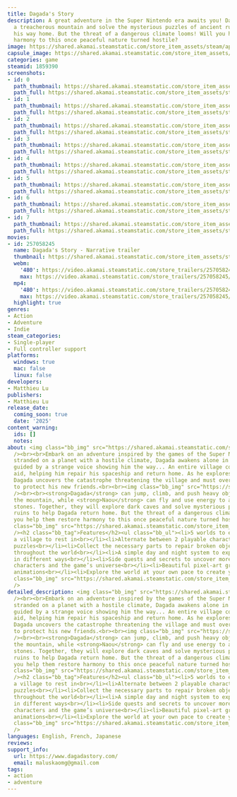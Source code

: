 ```yaml
---
title: Dagada's Story
description: A great adventure in the Super Nintendo era awaits you! Dagada will explore
  a treacherous mountain and solve the mysterious puzzles of ancient ruins to find
  his way home. But the threat of a dangerous climate looms! Will you help him restore
  harmony to this once peaceful nature turned hostile?
image: https://shared.akamai.steamstatic.com/store_item_assets/steam/apps/1859390/header.jpg?t=1727239662
capsule_image: https://shared.akamai.steamstatic.com/store_item_assets/steam/apps/1859390/5d1ceec5c6479f7dc8714be4a0fc232e2629768a/capsule_231x87.jpg?t=1727239662
categories: game
steamid: 1859390
screenshots:
- id: 0
  path_thumbnail: https://shared.akamai.steamstatic.com/store_item_assets/steam/apps/1859390/ss_f7048aabf5fe9c69853db120415f1cccee560ed9.600x338.jpg?t=1727239662
  path_full: https://shared.akamai.steamstatic.com/store_item_assets/steam/apps/1859390/ss_f7048aabf5fe9c69853db120415f1cccee560ed9.1920x1080.jpg?t=1727239662
- id: 1
  path_thumbnail: https://shared.akamai.steamstatic.com/store_item_assets/steam/apps/1859390/ss_d7165fa5c0250e1e3fcf2815bd110e3c0d815bc0.600x338.jpg?t=1727239662
  path_full: https://shared.akamai.steamstatic.com/store_item_assets/steam/apps/1859390/ss_d7165fa5c0250e1e3fcf2815bd110e3c0d815bc0.1920x1080.jpg?t=1727239662
- id: 2
  path_thumbnail: https://shared.akamai.steamstatic.com/store_item_assets/steam/apps/1859390/ss_31e6c9f2fafaf18f6ed4ac4a73abbc848bd078fa.600x338.jpg?t=1727239662
  path_full: https://shared.akamai.steamstatic.com/store_item_assets/steam/apps/1859390/ss_31e6c9f2fafaf18f6ed4ac4a73abbc848bd078fa.1920x1080.jpg?t=1727239662
- id: 3
  path_thumbnail: https://shared.akamai.steamstatic.com/store_item_assets/steam/apps/1859390/ss_3f688edfc339726673abad2ee0934d765198863e.600x338.jpg?t=1727239662
  path_full: https://shared.akamai.steamstatic.com/store_item_assets/steam/apps/1859390/ss_3f688edfc339726673abad2ee0934d765198863e.1920x1080.jpg?t=1727239662
- id: 4
  path_thumbnail: https://shared.akamai.steamstatic.com/store_item_assets/steam/apps/1859390/ss_0fb3b9c416ce522a5135905a0755599b94d46481.600x338.jpg?t=1727239662
  path_full: https://shared.akamai.steamstatic.com/store_item_assets/steam/apps/1859390/ss_0fb3b9c416ce522a5135905a0755599b94d46481.1920x1080.jpg?t=1727239662
- id: 5
  path_thumbnail: https://shared.akamai.steamstatic.com/store_item_assets/steam/apps/1859390/ss_59054ca382b0b269b756dbc72689348a79f0ab77.600x338.jpg?t=1727239662
  path_full: https://shared.akamai.steamstatic.com/store_item_assets/steam/apps/1859390/ss_59054ca382b0b269b756dbc72689348a79f0ab77.1920x1080.jpg?t=1727239662
- id: 6
  path_thumbnail: https://shared.akamai.steamstatic.com/store_item_assets/steam/apps/1859390/ss_94e71dc06866488e595ab0265b6ec4b7a3822702.600x338.jpg?t=1727239662
  path_full: https://shared.akamai.steamstatic.com/store_item_assets/steam/apps/1859390/ss_94e71dc06866488e595ab0265b6ec4b7a3822702.1920x1080.jpg?t=1727239662
- id: 7
  path_thumbnail: https://shared.akamai.steamstatic.com/store_item_assets/steam/apps/1859390/ss_0185f89deab70ba57c730b84b4ec2756b3afc25b.600x338.jpg?t=1727239662
  path_full: https://shared.akamai.steamstatic.com/store_item_assets/steam/apps/1859390/ss_0185f89deab70ba57c730b84b4ec2756b3afc25b.1920x1080.jpg?t=1727239662
movies:
- id: 257058245
  name: Dagada's Story - Narrative trailer
  thumbnail: https://shared.akamai.steamstatic.com/store_item_assets/steam/apps/257058245/movie.293x165.jpg?t=1727239481
  webm:
    '480': https://video.akamai.steamstatic.com/store_trailers/257058245/movie480_vp9.webm?t=1727239481
    max: https://video.akamai.steamstatic.com/store_trailers/257058245/movie_max_vp9.webm?t=1727239481
  mp4:
    '480': https://video.akamai.steamstatic.com/store_trailers/257058245/movie480.mp4?t=1727239481
    max: https://video.akamai.steamstatic.com/store_trailers/257058245/movie_max.mp4?t=1727239481
  highlight: true
genres:
- Action
- Adventure
- Indie
steam_categories:
- Single-player
- Full controller support
platforms:
  windows: true
  mac: false
  linux: false
developers:
- Matthieu Lu
publishers:
- Matthieu Lu
release_date:
  coming_soon: true
  date: '2025'
content_warning:
  ids: []
  notes:
about: <img class="bb_img" src="https://shared.akamai.steamstatic.com/store_item_assets/steam/apps/1859390/extras/description_logo_682x312.png?t=1727239662"
  /><br><br>Embark on an adventure inspired by the games of the Super Nintendo era!<br><br>Accidentally
  stranded on a planet with a hostile climate, Dagada awakens alone in a dark cave,
  guided by a strange voice showing him the way... An entire village comes to his
  aid, helping him repair his spaceship and return home. As he explores the mountain,
  Dagada uncovers the catastrophe threatening the village and must overcome challenges
  to protect his new friends.<br><br><img class="bb_img" src="https://shared.akamai.steamstatic.com/store_item_assets/steam/apps/1859390/extras/dagada_gif_movement.gif?t=1727239662"
  /><br><br><strong>Dagada</strong> can jump, climb, and push heavy objects to explore
  the mountain, while <strong>Naou</strong> can fly and use energy to activate mysterious
  stones. Together, they will explore dark caves and solve mysterious puzzles in ancient
  ruins to help Dagada return home. But the threat of a dangerous climate looms! Will
  you help them restore harmony to this once peaceful nature turned hostile?<br><br><img
  class="bb_img" src="https://shared.akamai.steamstatic.com/store_item_assets/steam/apps/1859390/extras/dagada_gif_puzzle.gif?t=1727239662"
  /><h2 class="bb_tag">Features</h2><ul class="bb_ul"><li>5 worlds to explore and
  a village to rest in<br></li><li>Alternate between 2 playable characters to solve
  puzzles<br></li><li>Collect the necessary parts to repair broken objects scattered
  throughout the world<br></li><li>A simple day and night system to explore locations
  in different ways<br></li><li>Side quests and secrets to uncover more about the
  characters and the game’s universe<br></li><li>Beautiful pixel-art graphics and
  animations<br></li><li>Explore the world at your own pace to create your own experience</li></ul><br><img
  class="bb_img" src="https://shared.akamai.steamstatic.com/store_item_assets/steam/apps/1859390/extras/naou_movement-small.gif?t=1727239662"
  />
detailed_description: <img class="bb_img" src="https://shared.akamai.steamstatic.com/store_item_assets/steam/apps/1859390/extras/description_logo_682x312.png?t=1727239662"
  /><br><br>Embark on an adventure inspired by the games of the Super Nintendo era!<br><br>Accidentally
  stranded on a planet with a hostile climate, Dagada awakens alone in a dark cave,
  guided by a strange voice showing him the way... An entire village comes to his
  aid, helping him repair his spaceship and return home. As he explores the mountain,
  Dagada uncovers the catastrophe threatening the village and must overcome challenges
  to protect his new friends.<br><br><img class="bb_img" src="https://shared.akamai.steamstatic.com/store_item_assets/steam/apps/1859390/extras/dagada_gif_movement.gif?t=1727239662"
  /><br><br><strong>Dagada</strong> can jump, climb, and push heavy objects to explore
  the mountain, while <strong>Naou</strong> can fly and use energy to activate mysterious
  stones. Together, they will explore dark caves and solve mysterious puzzles in ancient
  ruins to help Dagada return home. But the threat of a dangerous climate looms! Will
  you help them restore harmony to this once peaceful nature turned hostile?<br><br><img
  class="bb_img" src="https://shared.akamai.steamstatic.com/store_item_assets/steam/apps/1859390/extras/dagada_gif_puzzle.gif?t=1727239662"
  /><h2 class="bb_tag">Features</h2><ul class="bb_ul"><li>5 worlds to explore and
  a village to rest in<br></li><li>Alternate between 2 playable characters to solve
  puzzles<br></li><li>Collect the necessary parts to repair broken objects scattered
  throughout the world<br></li><li>A simple day and night system to explore locations
  in different ways<br></li><li>Side quests and secrets to uncover more about the
  characters and the game’s universe<br></li><li>Beautiful pixel-art graphics and
  animations<br></li><li>Explore the world at your own pace to create your own experience</li></ul><br><img
  class="bb_img" src="https://shared.akamai.steamstatic.com/store_item_assets/steam/apps/1859390/extras/naou_movement-small.gif?t=1727239662"
  />
languages: English, French, Japanese
reviews:
support_info:
  url: https://www.dagadastory.com/
  email: maluskaomg@gmail.com
tags:
- action
- adventure
---
```

